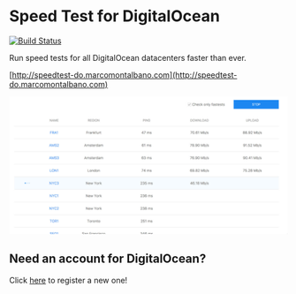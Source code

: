 Speed Test for DigitalOcean
===========================

[![Build Status](https://travis-ci.org/marcomontalbano/speedtest-for-digitalocean.svg?branch=master)](https://travis-ci.org/marcomontalbano/speedtest-for-digitalocean)

Run speed tests for all DigitalOcean datacenters faster than ever.

[http://speedtest-do.marcomontalbano.com](http://speedtest-do.marcomontalbano.com)

![Speedtest for DigitalOcean - Screenshot](public/images/speedtest-for-digitalocean-screenshot-without-header.jpg)

## Need an account for DigitalOcean?

Click [here](https://m.do.co/c/45b8cffe90f8) to register a new one!
